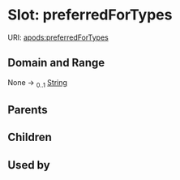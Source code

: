 
# Slot: preferredForTypes



URI: [apods:preferredForTypes](https://activitypods.org/ns/core#preferredForTypes)


## Domain and Range

None &#8594;  <sub>0..1</sub> [String](types/String.md)

## Parents


## Children


## Used by

